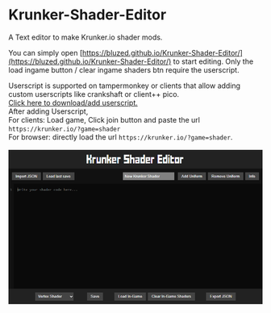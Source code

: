 # Krunker-Shader-Editor
A Text editor to make Krunker.io shader mods.

You can simply open [https://bluzed.github.io/Krunker-Shader-Editor/](https://bluzed.github.io/Krunker-Shader-Editor/) to start editing. Only the load ingame button / clear ingame shaders btn require the userscript.

Userscript is supported on tampermonkey or clients that allow adding custom userscripts like crankshaft or client++ pico.<br>
[Click here to download/add userscript.](https://github.com/BluZed/Krunker-Shader-Editor/raw/refs/heads/main/editor.user.js)<br>
After adding Userscript,<br>
For clients: Load game, Click join button and paste the url `https://krunker.io/?game=shader` <br>
For browser: directly load the url `https://krunker.io/?game=shader`.
<br><br>
![img](./assets/page.PNG?raw=true)
